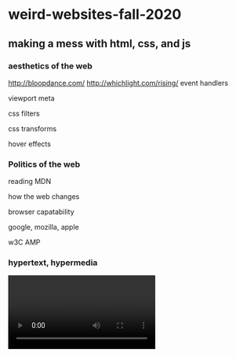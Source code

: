 # weird-websites-fall-2020
## making a mess with html, css, and js


### aesthetics of the web

http://bloopdance.com/
http://whichlight.com/rising/
event handlers

viewport meta

css filters

css transforms

hover effects

### Politics of the web

reading MDN

how the web changes

browser capatability

google, mozilla, apple

w3C AMP 


### hypertext, hypermedia

<video>
  
responsiveness

user-editable, user-shareable tricks

drag and drop

### web hacking

using the inspector to watch tv for free

adblockers

control freak

browser extensions 

stealing html & css


### webpage situated in a landscape:

link in bio

urls

open graph tags

twitter bots

